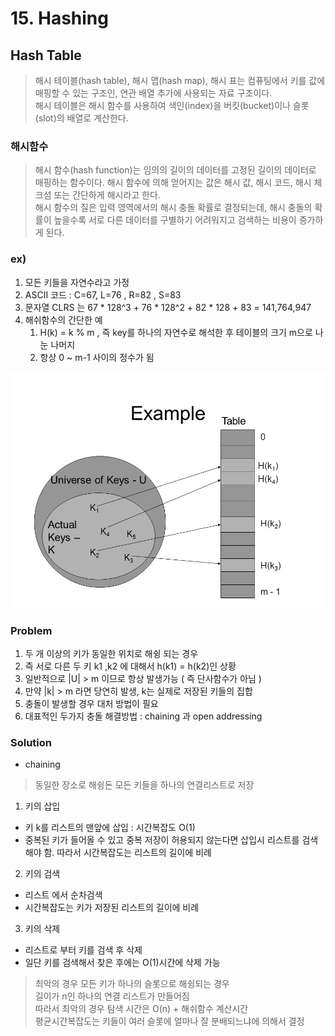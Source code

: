 # 15. Hashing




## Hash Table  
> 해시 테이블(hash table), 해시 맵(hash map), 해시 표는 컴퓨팅에서 키를 값에 매핑할 수 있는 구조인, 연관 배열 추가에 사용되는 자료 구조이다.   
> 해시 테이블은 해시 함수를 사용하여 색인(index)을 버킷(bucket)이나 슬롯(slot)의 배열로 계산한다.  

### 해시함수 
> 해시 함수(hash function)는 임의의 길이의 데이터를 고정된 길이의 데이터로 매핑하는 함수이다. 해시 함수에 의해 얻어지는 값은 해시 값, 해시 코드, 해시 체크섬 또는 간단하게 해시라고 한다.  
> 해시 함수의 질은 입력 영역에서의 해시 충돌 확률로 결정되는데, 해시 충돌의 확률이 높을수록 서로 다른 데이터를 구별하기 어려워지고 검색하는 비용이 증가하게 된다.  

### ex)
1. 모든 키들을 자연수라고 가정 
2. ASCII 코드 : C=67, L=76 , R=82 , S=83
3. 문자열 CLRS 는 67 * 128^3 + 76 * 128^2 + 82 * 128 + 83 = 141,764,947
4. 해쉬함수의 간단한 예
   1) H(k) = k % m , 즉 key를 하나의 자연수로 해석한 후 테이블의 크기 m으로 나눈 나머지
   2) 항상 0 ~ m-1 사이의 정수가 됨

![hashing](./hashing.jpg)    
   

### Problem    
1. 두 개 이상의 키가 동일한 위치로 해슁 되는 경우    
2. 즉 서로 다른 두 키 k1 ,k2 에 대해서 h(k1) = h(k2)인 상황    
3. 일반적으로 |U| > m 이므로 항상 발생가능 ( 즉 단사함수가 아님 )    
4. 만약 |k| > m 라면 당연히 발생, k는 실제로 저장된 키들의 집합    
5. 충돌이 발생할 경우 대처 방법이 필요    
6. 대표적인 두가지 충돌 해결방법 : chaining 과 open addressing    

### Solution    

* chaining   
> 동일한 장소로 해슁돈 모든 키들을 하나의 연결리스트로 저장    

1. 키의 삽입    
- 키 k를 리스트의 맨앞에 삽입 : 시간복잡도 O(1)  
- 중복된 키가 들어올 수 있고 중복 저장이 허용되지 않는다면 삽입시 리스트를 검색해야 함. 따라서 시간복잡도는 리스트의 길이에 비례  

2. 키의 검색  
- 리스트 에서 순차검색  
- 시간복잡도는 키가 저장된 리스트의 길이에 비례  

3. 키의 삭제   
- 리스트로 부터 키를 검색 후 삭제  
- 일단 키를 검색해서 찾은 후에는 O(1)시간에 삭제 가능  

> 최악의 경우 모든 키가 하나의 슬롯으로 해슁되는 경우  
> 길이가 n인 하나의 연결 리스트가 만들어짐  
> 따라서 최악의 경우 탐색 시간은 O(n) + 해쉬함수 계산시간  
> 평균시간복잡도는 키들이 여러 슬롯에 얼마나 잘 분배되느냐에 의해서 결정  



